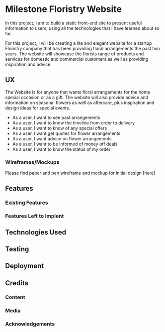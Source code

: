 # Milestone Floristry Website

In this project, I am to build a static front-end site to present useful information to users, using all the technologies that I have learned about so far.

For this project, I will be creating a lite and elegant website for a startup Floristry company that has been providing floral arrangements the past two years. The website will showcase the florists range of products and services for domestic and commercial customers as well as providing inspiration and advice.

## UX

The Website is for anyone that wants floral arrangements for the home special occasion or as a gift. The website will also provide advice and information on seasonal flowers as well as aftercare, plus inspiration and design ideas for special events.

- As a user, I want to see past arrangements
- As a user, I want to know the timeline from order to delivery
- As a user, I want to know of any special offers
- As a user, I want get quotes for flower arrangements
- As a user, I want advice on flower arrangements
- As a user, I want to be informed of money off deals
- As a user, I want to know the status of my order

### Wireframes/Mockups

Please find paper and pen wireframe and mockup for initial design [here]

## Features

### Existing Features

### Features Left to Implent

## Technologies Used

## Testing

## Deployment

## Credits

### Content

### Media

### Acknowledgements
